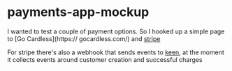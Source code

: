# payments-app-mockup

I wanted to test a couple of payment options. So I hooked up a simple page to [Go Cardless](https://
gocardless.com/) and [stripe](https://stripe.com/gb)

For stripe there's also a webhook that sends events to [keen](keen.io), at the moment it collects events around customer creation and successful charges